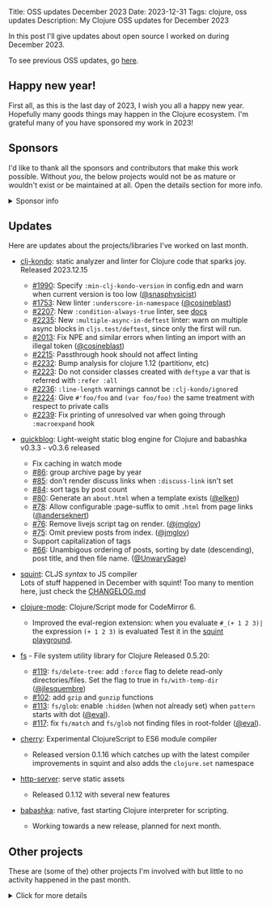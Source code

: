 Title: OSS updates December 2023
Date: 2023-12-31
Tags: clojure, oss updates
Description: My Clojure OSS updates for December 2023

In this post I'll give updates about open source I worked on during December 2023.

To see previous OSS updates, go [here](https://blog.michielborkent.nl/tags/oss-updates.html).

## Happy new year!

First all, as this is the last day of 2023, I wish you all a happy new
year. Hopefully many goods things may happen in the Clojure ecosystem. I'm
grateful many of you have sponsored my work in 2023!

## Sponsors

I'd like to thank all the sponsors and contributors that make this work
possible. Without _you_, the below projects would not be as mature or wouldn't
exist or be maintained at all.
Open the details section for more info.

<details>
<summary>Sponsor info</summary>
Top sponsors:

- [Clojurists Together](https://clojuriststogether.org/)
- [Roam Research](https://roamresearch.com/)
- [Nextjournal](https://nextjournal.com/)
- [Toyokumo](https://toyokumo.co.jp/)
- [Cognitect](https://www.cognitect.com/)
- [Kepler16](https://kepler16.com/)
- [Pitch](https://github.com/pitch-io)

If you want to ensure that the projects I work on are sustainably maintained,
you can sponsor this work in the following ways. Thank you!

- [Github Sponsors](https://github.com/sponsors/borkdude)
- The [Babaska](https://opencollective.com/babashka) or [Clj-kondo](https://opencollective.com/clj-kondo) OpenCollective
- [Ko-fi](https://ko-fi.com/borkdude)
- [Patreon](https://www.patreon.com/borkdude)
- [Clojurists Together](https://www.clojuriststogether.org/)

If you're used to sponsoring through some other means which isn't listed above, please get in touch.

On to the projects that I've been working on!
</details>

<!--

sources: https://github.com/borkdude
local ~/dev and ~/dev/babashka dir (since github doesn't show all repos)

-->

## Updates

Here are updates about the projects/libraries I've worked on last month.

- [clj-kondo](https://github.com/clj-kondo/clj-kondo): static analyzer and linter for Clojure code that sparks joy.
  Released 2023.12.15
  - [#1990](https://github.com/clj-kondo/clj-kondo/issues/1990): Specify `:min-clj-kondo-version` in config.edn and warn when current version is too low ([@snasphysicist](https://github.com/snasphysicist))
  - [#1753](https://github.com/clj-kondo/clj-kondo/issues/1753): New linter `:underscore-in-namespace` ([@cosineblast](https://github.com/cosineblast))
  - [#2207](https://github.com/clj-kondo/clj-kondo/issues/2207): New `:condition-always-true` linter, see [docs](https://github.com/clj-kondo/clj-kondo/blob/master/doc/linters.md)
  - [#2235](https://github.com/clj-kondo/clj-kondo/issues/2235): New
    `:multiple-async-in-deftest` linter: warn on multiple async blocks in
    `cljs.test/deftest`, since only the first will run.
  - [#2013](https://github.com/clj-kondo/clj-kondo/issues/2013): Fix NPE and similar errors when linting an import with an illegal token ([@cosineblast](https://github.com/cosineblast))
  - [#2215](https://github.com/clj-kondo/clj-kondo/issues/2215): Passthrough hook should not affect linting
  - [#2232](https://github.com/clj-kondo/clj-kondo/issues/2232): Bump analysis for clojure 1.12 (partitionv, etc)
  - [#2223](https://github.com/clj-kondo/clj-kondo/issues/2223): Do not consider classes created with `deftype` a var that is referred with `:refer :all`
  - [#2236](https://github.com/clj-kondo/clj-kondo/issues/2236): `:line-length` warnings cannot be `:clj-kondo/ignore`d
  - [#2224](https://github.com/clj-kondo/clj-kondo/issues/2224): Give `#'foo/foo` and `(var foo/foo)` the same treatment with respect to private calls
  - [#2239](https://github.com/clj-kondo/clj-kondo/issues/2239): Fix printing of unresolved var when going through `:macroexpand` hook

- [quickblog](https://github.com/borkdude/quickblog): Light-weight static blog engine for Clojure and babashka
  v0.3.3 - v0.3.6 released
  - Fix caching in watch mode
  - [#86](https://github.com/borkdude/quickblog/issues/86): group archive page by year
  - [#85](https://github.com/borkdude/quickblog/issues/85): don't render discuss links when `:discuss-link` isn't set
  - [#84](https://github.com/borkdude/quickblog/issues/84): sort tags by post count
  - [#80](https://github.com/borkdude/quickblog/issues/80): Generate an `about.html` when a template exists ([@elken](https://github.com/elken))
  - [#78](https://github.com/borkdude/quickblog/issues/78): Allow configurable :page-suffix to omit `.html` from page links ([@anderseknert](https://github.com/anderseknert))
  - [#76](https://github.com/borkdude/quickblog/pull/76): Remove livejs script tag
    on render. ([@jmglov](https://github.com/jmglov))
  - [#75](https://github.com/borkdude/quickblog/pull/75): Omit preview posts from
    index. ([@jmglov](https://github.com/jmglov))
  - Support capitalization of tags
  - [#66](https://github.com/borkdude/quickblog/issues/66): Unambigous ordering of posts, sorting by date (descending), post title, and then file name.  ([@UnwarySage](https://github.com/UnwarySage))

- [squint](https://github.com/squint-cljs/squint): CLJS _syntax_ to JS compiler
  <br>Lots of stuff happened in December with squint! Too many to mention here, just check the [CHANGELOG.md](https://github.com/squint-cljs/squint/blob/main/CHANGELOG.md)

- [clojure-mode](https://github.com/nextjournal/clojure-mode): Clojure/Script mode for CodeMirror 6.
  - Improved the eval-region extension: when you evaluate `#_(+ 1 2 3)|` the expression `(+ 1 2 3)` is evaluated
    Test it in the [squint playground](https://squint-cljs.github.io/squint/?repl=true&src=I18oKyAxIDIgMyk%3D).

- [fs](https://github.com/babashka/fs) - File system utility library for Clojure
  Released 0.5.20:
  - [#119](https://github.com/babashka/fs/issues/119): `fs/delete-tree`: add `:force` flag to delete read-only directories/files. Set the flag to true in  `fs/with-temp-dir` ([@jlesquembre](https://github.com/jlesquembre))
  - [#102](https://github.com/babashka/fs/issues/102): add `gzip` and `gunzip` functions
  - [#113](https://github.com/babashka/fs/issues/113): `fs/glob`: enable `:hidden` (when not already set) when `pattern` starts with dot ([@eval](https://github.com/eval)).
  - [#117](https://github.com/babashka/fs/issues/117): fix `fs/match` and `fs/glob` not finding files in root-folder ([@eval](https://github.com/eval)).

- [cherry](https://github.com/squint-cljs/cherry): Experimental ClojureScript to ES6 module compiler
  - Released version 0.1.16 which catches up with the latest compiler improvements in squint and also adds the `clojure.set` namespace

- [http-server](https://github.com/babashka/http-server): serve static assets
  - Released 0.1.12 with several new features

- [babashka](https://github.com/babashka/babashka): native, fast starting Clojure interpreter for scripting.
  - Working towards a new release, planned for next month.

## Other projects

These are (some of the) other projects I'm involved with but little to no activity
happened in the past month.

<details>
<summary>Click for more details</summary>
- [neil](https://github.com/babashka/neil): A CLI to add common aliases and features to deps.edn-based projects

- [CLI](https://github.com/babashka/cli): Turn Clojure functions into CLIs!

- [squint-macros](https://github.com/squint-cljs/squint-macros): a couple of
  macros that stand-in for
  [applied-science/js-interop](https://github.com/applied-science/js-interop)
  and [promesa](https://github.com/funcool/promesa) to make CLJS projects
  compatible with squint and/or cherry.

- [sci.configs](https://github.com/babashka/sci.configs): A collection of ready to be used SCI configs.

- [grasp](https://github.com/borkdude/grasp): Grep Clojure code using clojure.spec regexes

- [lein-clj-kondo](https://github.com/clj-kondo/lein-clj-kondo): a leiningen plugin for clj-kondo

- [http-kit](https://github.com/http-kit/http-kit): Simple, high-performance event-driven HTTP client+server for Clojure.

- [http-client](https://github.com/babashka/http-client): babashka's http-client

- [nbb](https://github.com/babashka/nbb): Scripting in Clojure on Node.js using SCI

- [deps.clj](https://github.com/borkdude/deps.clj): A faithful port of the clojure CLI bash script to Clojure

- [babashka.nrepl](https://github.com/babashka/babashka.nrepl): The nREPL server from babashka as a library, so it can be used from other SCI-based CLIs

- [rewrite-edn](https://github.com/borkdude/rewrite-edn): Utility lib on top of
  rewrite-clj with common operations to update EDN while preserving whitespace
  and comments
- [tools-deps-native](https://github.com/babashka/tools-deps-native) and [tools.bbuild](https://github.com/babashka/tools.bbuild): use tools.deps directly from babashka
- [jet](https://github.com/borkdude/jet): CLI to transform between JSON, EDN, YAML and Transit using Clojure
- [quickdoc](https://github.com/borkdude/quickdoc): Quick and minimal API doc generation for Clojure
- [pod-babashka-go-sqlite3](https://github.com/babashka/pod-babashka-go-sqlite3): A babashka pod for interacting with sqlite3
- [pod-babashka-fswatcher](https://github.com/babashka/pod-babashka-fswatcher): babashka filewatcher pod
- [edamame](https://github.com/borkdude/edamame): Configurable EDN/Clojure parser with location metadata
- [lein2deps](https://github.com/borkdude/lein2deps): leiningen to deps.edn converter
- [scittle](https://github.com/babashka/scittle): Execute Clojure(Script) directly from browser script tags via SCI
- [sql pods](https://github.com/babashka/babashka-sql-pods): babashka pods for SQL databases
- [cljs-showcase](https://github.com/borkdude/cljs-showcase): Showcase CLJS libs using SCI
- [process](https://github.com/babashka/process): Clojure library for shelling out / spawning sub-processes
- [babashka.book](https://github.com/babashka/book): Babashka manual
- [instaparse-bb](https://github.com/babashka/instaparse-bb)
- [rewrite-clj](https://github.com/clj-commons/rewrite-clj): Rewrite Clojure code and edn
- [pod-babashka-buddy](https://github.com/babashka/pod-babashka-buddy): A pod around buddy core (Cryptographic Api for Clojure).
- [gh-release-artifact](https://github.com/borkdude/gh-release-artifact): Upload artifacts to Github releases idempotently
- [carve](https://github.com/borkdude/carve) - Remove unused Clojure vars
- [4ever-clojure](https://github.com/oxalorg/4ever-clojure) - Pure CLJS version of 4clojure, meant to run forever!
- [pod-babashka-lanterna](https://github.com/babashka/pod-babashka-lanterna): Interact with clojure-lanterna from babashka
- [joyride](https://github.com/BetterThanTomorrow/joyride): VSCode CLJS scripting and REPL (via [SCI](https://github.com/babashka/sci))
- [clj2el](https://borkdude.github.io/clj2el/): transpile Clojure to elisp
- [deflet](https://github.com/borkdude/deflet): make let-expressions REPL-friendly!
- [babashka.json](https://github.com/babashka/json): babashka JSON library/adapter
- [deps.add-lib](https://github.com/borkdude/deps.add-lib): Clojure 1.12's add-lib feature for leiningen and/or other environments without a specific version of the clojure CLI

</details>

